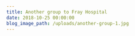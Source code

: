 ```yaml
---
title: Another group to Fray Hospital
date: 2018-10-25 00:00:00
blog_image_path: /uploads/another-group-1.jpg
---
```


